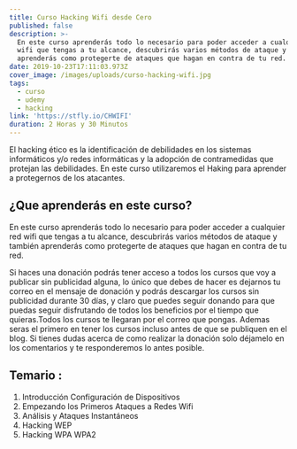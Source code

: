 ```yaml
---
title: Curso Hacking Wifi desde Cero
published: false
description: >-
  En este curso aprenderás todo lo necesario para poder acceder a cualquier red
  wifi que tengas a tu alcance, descubrirás varios métodos de ataque y también
  aprenderás como protegerte de ataques que hagan en contra de tu red. 
date: 2019-10-23T17:11:03.973Z
cover_image: /images/uploads/curso-hacking-wifi.jpg
tags:
  - curso
  - udemy
  - hacking
link: 'https://stfly.io/CHWIFI'
duration: 2 Horas y 30 Minutos
---
```

El hacking ético es la identificación de debilidades en los sistemas informáticos y/o redes informáticas y la adopción de contramedidas que protejan las debilidades. En este curso utilizaremos el Haking para aprender a protegernos de los atacantes.

## ¿Que aprenderás en este curso?

En este curso aprenderás todo lo necesario para poder acceder a cualquier red wifi que tengas a tu alcance, descubrirás varios métodos de ataque y también aprenderás como protegerte de ataques que hagan en contra de tu red. 

Si haces una donación podrás tener acceso a todos los cursos que voy a publicar sin publicidad alguna, lo único que debes de hacer es dejarnos tu correo en el mensaje de donación y podrás descargar los cursos sin publicidad durante 30 días, y claro que puedes seguir donando para que puedas seguir disfrutando de todos los beneficios por el tiempo que quieras.Todos los cursos te llegaran por el correo que pongas. Ademas seras el primero en tener los cursos incluso antes de que se publiquen en el blog. Si tienes dudas acerca de como realizar la donación solo déjamelo en los comentarios y te responderemos lo antes posible.

## Temario :

1. Introducción  Configuración de Dispositivos
2. Empezando los Primeros Ataques a Redes Wifi
3. Análisis y Ataques Instantáneos
4. Hacking WEP
5. Hacking WPA  WPA2
